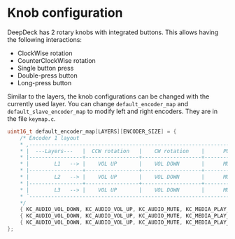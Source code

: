 # Knob configuration

DeepDeck has 2 rotary knobs with integrated buttons. This allows having the following interactions:

* ClockWise rotation
* CounterClockWise rotation
* Single button press
* Double-press button
* Long-press button

Similar to the layers, the knob configurations can be changed with the currently used layer.
You can change `default_encoder_map` and `default_slave_encoder_map` to modify left and right encoders. They are in the file `keymap.c`.

``` c
uint16_t default_encoder_map[LAYERS][ENCODER_SIZE] = {
	/* Encoder 1 layout
	* ,-----------------------------------------------------------------------------------------------------------.
	* |  ---Layers---   |  CCW rotation   |    CW rotation    |      PUSH     |    LONG PUSH    |   DOUBLE PUSH   |
	* |-----------------+-----------------+-------------------+---------------+-----------------+-----------------|
	* |        L1   --> |    VOL UP       |    VOL DOWN       |      MUTE     |       PLAY      |    NEXT SONG    |
	* |-----------------+-----------------+-------------------+---------------+-----------------+-----------------|
	* |        L2   --> |    VOL UP       |    VOL DOWN       |      MUTE     |       PLAY      |    NEXT SONG    |
	* |-----------------+-----------------+-------------------+---------------+-----------------+-----------------|
	* |        L3   --> |    VOL UP       |    VOL DOWN       |      MUTE     |       PLAY      |    NEXT SONG    |
	* `-----------------------------------------------------------------------------------------------------------'
	*/
	{ KC_AUDIO_VOL_DOWN, KC_AUDIO_VOL_UP, KC_AUDIO_MUTE, KC_MEDIA_PLAY_PAUSE, KC_MEDIA_NEXT_TRACK },
	{ KC_AUDIO_VOL_DOWN, KC_AUDIO_VOL_UP, KC_AUDIO_MUTE, KC_MEDIA_PLAY_PAUSE, KC_MEDIA_NEXT_TRACK },
	{ KC_AUDIO_VOL_DOWN, KC_AUDIO_VOL_UP, KC_AUDIO_MUTE, KC_MEDIA_PLAY_PAUSE, KC_MEDIA_NEXT_TRACK }
};
```